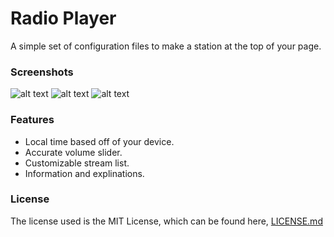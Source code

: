 # Radio Player
A simple set of configuration files to make a station at the top of your page.


### Screenshots
![alt text](http://i.imgur.com/6JCFq0y.png "demo.html")
![alt text](http://i.imgur.com/mpBaOU6.png "buildradio.js code")
![alt text](http://i.imgur.com/9nHdorO.png "demo.html code")

### Features
* Local time based off of your device.
* Accurate volume slider.
* Customizable stream list.
* Information and explinations.

### License
The license used is the MIT License, which can be found here, [LICENSE.md](https://github.com/jbcjr3/SHOUTCast-Audio-Player/blob/master/LICENSE)
